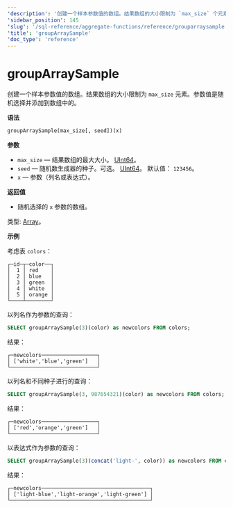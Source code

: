 ```yaml
---
'description': '创建一个样本参数值的数组。结果数组的大小限制为 `max_size` 个元素。参数值是随机选择并添加到数组中的。'
'sidebar_position': 145
'slug': '/sql-reference/aggregate-functions/reference/grouparraysample'
'title': 'groupArraySample'
'doc_type': 'reference'
---
```



# groupArraySample

创建一个样本参数值的数组。结果数组的大小限制为 `max_size` 元素。参数值是随机选择并添加到数组中的。

**语法**

```sql
groupArraySample(max_size[, seed])(x)
```

**参数**

- `max_size` — 结果数组的最大大小。 [UInt64](../../data-types/int-uint.md)。
- `seed` — 随机数生成器的种子。可选。 [UInt64](../../data-types/int-uint.md)。 默认值： `123456`。
- `x` — 参数（列名或表达式）。

**返回值**

- 随机选择的 `x` 参数的数组。

类型: [Array](../../data-types/array.md)。

**示例**

考虑表 `colors`：

```text
┌─id─┬─color──┐
│  1 │ red    │
│  2 │ blue   │
│  3 │ green  │
│  4 │ white  │
│  5 │ orange │
└────┴────────┘
```

以列名作为参数的查询：

```sql
SELECT groupArraySample(3)(color) as newcolors FROM colors;
```

结果：

```text
┌─newcolors──────────────────┐
│ ['white','blue','green']   │
└────────────────────────────┘
```

以列名和不同种子进行的查询：

```sql
SELECT groupArraySample(3, 987654321)(color) as newcolors FROM colors;
```

结果：

```text
┌─newcolors──────────────────┐
│ ['red','orange','green']   │
└────────────────────────────┘
```

以表达式作为参数的查询：

```sql
SELECT groupArraySample(3)(concat('light-', color)) as newcolors FROM colors;
```

结果：

```text
┌─newcolors───────────────────────────────────┐
│ ['light-blue','light-orange','light-green'] │
└─────────────────────────────────────────────┘
```
